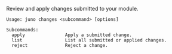 Review and apply changes submitted to your module.

```
Usage: juno changes <subcommand> [options]

Subcommands:
  apply               Apply a submitted change.
  list                List all submitted or applied changes.
  reject              Reject a change.
```
